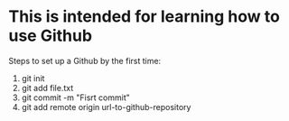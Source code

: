 <h1>This is intended for learning how to use Github</h1>
<p>Steps to set up a Github by the first time:</p>
<ol>
  <li>
    git init 
  </li>
  <li>
    git add file.txt
  </li>
  <li>
    git commit -m "Fisrt commit"
  </li>
  <li>
    git add remote origin url-to-github-repository
  </li>
</ol>
  